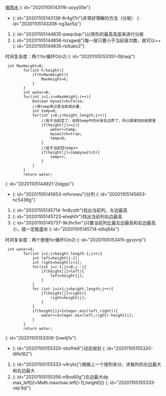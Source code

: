 [接雨水](https://leetcode-cn.com/problems/trapping-rain-water/)
{: id="20201105143116-uoyy00e"}

* {: id="20201105143138-6r4gf7n"}非常好理解的方法（分层）
{: id="20201105143206-ng3az5q"}

1. {: id="20201105144835-pwqcbqc"}以矩形的最高高度来进行分层
2. {: id="20201105144856-hzxgwdj"}每一层只要小于当前层次数，就可以++
{: id="20201105144835-rb5ubv2"}

时间复杂度：两个for循环O(n2)
{: id="20201105153351-0ljhaqi"}

```
 int MaxHeight=0;
        for(int h:height){
            if(h>MaxHeight){
                MaxHeight=h;
            }
        }
        int water=0;
        for(int i=1;i<=MaxHeight;i++){
            boolean myswitch=false;
            //用temp来记录当前成水量，
            int temp=0;
            for(int j=0;j<height.length;j++){
                //高于当前层了，说明temp中的水有右边界了，所以直接加到结果里
                if(height[j]>=i){
                    water+=temp;
                    myswitch=true;
                    temp=0;
                }
                //低于当前层temp++
                if(height[j]<i&&myswitch){
                    temp++;
                }
            }
        }
        return water;
```
{: id="20201105144921-2slgpjx"}

* {: id="20201105145653-mfvnxwu"}分列
{: id="20201105145653-nc5439g"}

1. {: id="20201105145714-1m8zzth"}找出当前列，左边最高
2. {: id="20201105145723-elxqh0r"}找出当前列右边最高
3. {: id="20201105145737-9k3hr5m"}只要当前列比最左边最高和右边最高小，就一定能盛水
{: id="20201105145714-e9xj64s"}

时间复杂度：两个嵌套for循环O(n2)
{: id="20201105153415-gyvjvrp"}

```
 int water=0;
        for(int i=1;i<height.length-1;i++){
            int left=height[i-1];
            int right=height[i+1];
            for(int j=i-1;j>=0;j--){
                if(height[j]>left){
                    left=height[j];
                }
            }
            for (int j=i+1;j<height.length;j++){
                if(height[j]>right){
                    right=height[j];
                }
            }
            if(height[i]<Integer.min(left,right)){
                water+=Integer.min(left,right)-height[i];
            }
        }
        return water;
```
{: id="20201105153309-2sw4j1s"}

* {: id="20201105155320-vbsfhk6"}动态规划
{: id="20201105155320-t6fe182"}

1. {: id="20201105155333-v4rybrj"}根据上一个按列来分，求每列的左边最大和右边最大
2. {: id="20201105155356-n9os60g"}左边最大dp max_left[i]=Math.max(max.left[i-1],height[i])
{: id="20201105155333-vejr3ql"}

